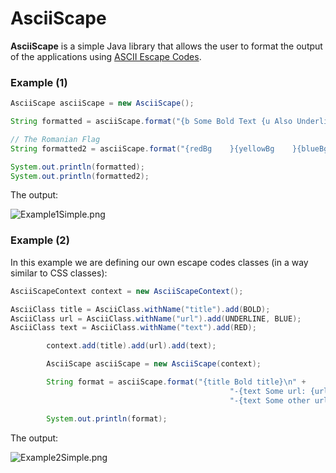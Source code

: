 # AsciiScape

**AsciiScape** is a simple Java library that allows the user to format the output of the applications using [ASCII Escape Codes](https://en.wikipedia.org/wiki/ANSI_escape_code).

### Example (1)

```java
AsciiScape asciiScape = new AsciiScape();

String formatted = asciiScape.format("{b Some Bold Text {u Also Underlined}}");

// The Romanian Flag
String formatted2 = asciiScape.format("{redBg    }{yellowBg    }{blueBg    }");

System.out.println(formatted);
System.out.println(formatted2);
```

The output:

![Example1Simple.png](https://github.com/nomemory/asciiscape/blob/master/examples/Example1Simple.png)

### Example (2)

In this example we are defining our own escape codes classes (in a way similar to CSS classes):

```java
AsciiScapeContext context = new AsciiScapeContext();

AsciiClass title = AsciiClass.withName("title").add(BOLD);
AsciiClass url = AsciiClass.withName("url").add(UNDERLINE, BLUE);
AsciiClass text = AsciiClass.withName("text").add(RED);

        context.add(title).add(url).add(text);

        AsciiScape asciiScape = new AsciiScape(context);

        String format = asciiScape.format("{title Bold title}\n" +
                                                 "-{text Some url: {url www.google.com}};\n" +
                                                 "-{text Some other url: {url {redBg www.redbackground.com}}}");

        System.out.println(format);
```
The output:

![Example2Simple.png](https://github.com/nomemory/asciiscape/blob/master/examples/Example2Simple.png)
